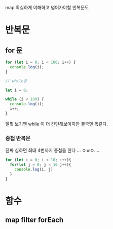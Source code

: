 map 확실하게 이해하고 넘어가야함
반복문도

# 반복문

## for 문

```js
for (let i = 0; i < 100; i++) {
  console.log(i);
}

// while문

let i = 0;

while (i < 100) {
  console.log(i);
  i++;
}
```

얼핏 보기엔 while 이 더 간단해보이지만 결국엔 똑같다.

### 중첩 반복문

진짜 심하면 최대 4번까지 중첩을 한다 ... ㅇㅂㅇ....

```js
for (let i = 0; i < 10; i++){
  for(let j = 0; j < 10 j++){
    console.log(i, j)
  }
}
```

# 함수

## map filter forEach

